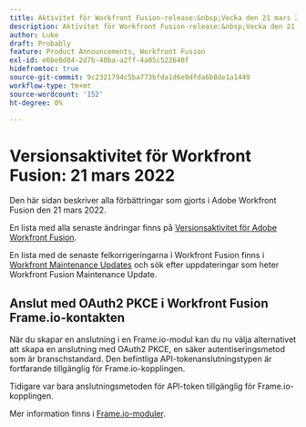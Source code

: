 ```yaml
---
title: Aktivitet för Workfront Fusion-release:&nbsp;Vecka den 21 mars 2022
description: Aktivitet för Workfront Fusion-release:&nbsp;Vecka den 21 mars 2022
author: Luke
draft: Probably
feature: Product Announcements, Workfront Fusion
exl-id: e6be8d84-2d7b-40ba-a2ff-4a05c522648f
hidefromtoc: true
source-git-commit: 9c2321794c5ba773bfda1d6e9dfda6b8de1a1449
workflow-type: tm+mt
source-wordcount: '152'
ht-degree: 0%

---
```


# Versionsaktivitet för Workfront Fusion: 21 mars 2022

Den här sidan beskriver alla förbättringar som gjorts i Adobe Workfront Fusion den 21 mars 2022.

En lista med alla senaste ändringar finns på [Versionsaktivitet för Adobe Workfront Fusion](../../../product-announcements/product-releases/fusion-release-activity/fusion-release-activity.md).

En lista med de senaste felkorrigeringarna i Workfront Fusion finns i [Workfront Maintenance Updates](https://one.workfront.com/s/article/Workfront-Maintenance-Updates-1882317350) och sök efter uppdateringar som heter Workfront Fusion Maintenance Update.

## Anslut med OAuth2 PKCE i Workfront Fusion Frame.io-kontakten

När du skapar en anslutning i en Frame.io-modul kan du nu välja alternativet att skapa en anslutning med OAuth2 PKCE, en säker autentiseringsmetod som är branschstandard. Den befintliga API-tokenanslutningstypen är fortfarande tillgänglig för Frame.io-kopplingen.

Tidigare var bara anslutningsmetoden för API-token tillgänglig för Frame.io-kopplingen.

Mer information finns i [Frame.io-moduler](../../../workfront-fusion/apps-and-their-modules/frame-io-modules.md).
